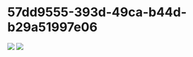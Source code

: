 # 57dd9555-393d-49ca-b44d-b29a51997e06
<img src="https://i.imgur.com/CjGnCNk.png"/>
<img src="https://i.imgur.com/TUHlfRS.png"/>
